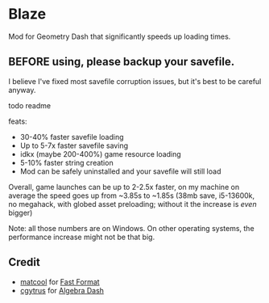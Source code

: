 # Blaze

Mod for Geometry Dash that significantly speeds up loading times.

## BEFORE using, please backup your savefile.

I believe I've fixed most savefile corruption issues, but it's best to be careful anyway.


todo readme

feats:

* 30-40% faster savefile loading
* Up to 5-7x faster savefile saving
* idkx (maybe 200-400%) game resource loading
* 5-10% faster string creation
* Mod can be safely uninstalled and your savefile will still load

Overall, game launches can be up to 2-2.5x faster, on my machine on average the speed goes up from ~3.85s to ~1.85s (38mb save, i5-13600k, no megahack, with globed asset preloading; without it the increase is *even* bigger)

Note: all those numbers are on Windows. On other operating systems, the performance increase might not be that big.


## Credit

* [matcool](https://github.com/matcool) for [Fast Format](https://github.com/matcool/geode-mods/blob/main/fast-format/main.cpp)
* [cgytrus](https://github.com/cgytrus) for [Algebra Dash](https://github.com/cgytrus/AlgebraDash)
